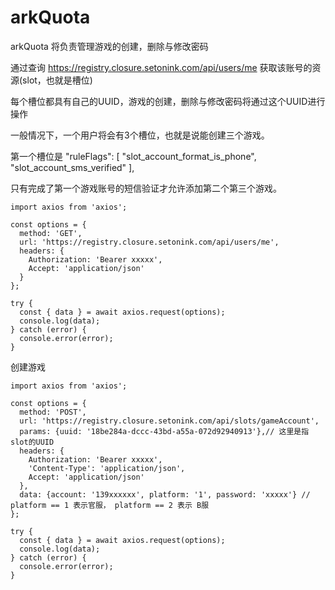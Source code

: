 # arkQuota

arkQuota 将负责管理游戏的创建，删除与修改密码

通过查询  https://registry.closure.setonink.com/api/users/me 获取该账号的资源(slot，也就是槽位)

每个槽位都具有自己的UUID，游戏的创建，删除与修改密码将通过这个UUID进行操作

一般情况下，一个用户将会有3个槽位，也就是说能创建三个游戏。

第一个槽位是
            "ruleFlags": [
                "slot_account_format_is_phone",
                "slot_account_sms_verified"
            ],

只有完成了第一个游戏账号的短信验证才允许添加第二个第三个游戏。

```
import axios from 'axios';

const options = {
  method: 'GET',
  url: 'https://registry.closure.setonink.com/api/users/me',
  headers: {
    Authorization: 'Bearer xxxxx',
    Accept: 'application/json'
  }
};

try {
  const { data } = await axios.request(options);
  console.log(data);
} catch (error) {
  console.error(error);
}
```

创建游戏
```
import axios from 'axios';

const options = {
  method: 'POST',
  url: 'https://registry.closure.setonink.com/api/slots/gameAccount', 
  params: {uuid: '18be284a-dccc-43bd-a55a-072d92940913'},// 这里是指slot的UUID
  headers: {
    Authorization: 'Bearer xxxxx',
    'Content-Type': 'application/json',
    Accept: 'application/json'
  },
  data: {account: '139xxxxxx', platform: '1', password: 'xxxxx'} // platform == 1 表示官服， platform == 2 表示 B服
};

try {
  const { data } = await axios.request(options);
  console.log(data);
} catch (error) {
  console.error(error);
}
```